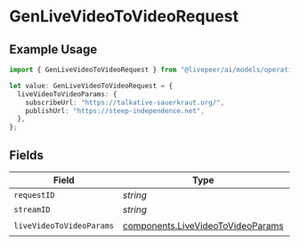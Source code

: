 # GenLiveVideoToVideoRequest

## Example Usage

```typescript
import { GenLiveVideoToVideoRequest } from "@livepeer/ai/models/operations";

let value: GenLiveVideoToVideoRequest = {
  liveVideoToVideoParams: {
    subscribeUrl: "https://talkative-sauerkraut.org/",
    publishUrl: "https://steep-independence.net",
  },
};
```

## Fields

| Field                                                                                  | Type                                                                                   | Required                                                                               | Description                                                                            |
| -------------------------------------------------------------------------------------- | -------------------------------------------------------------------------------------- | -------------------------------------------------------------------------------------- | -------------------------------------------------------------------------------------- |
| `requestID`                                                                            | *string*                                                                               | :heavy_minus_sign:                                                                     | N/A                                                                                    |
| `streamID`                                                                             | *string*                                                                               | :heavy_minus_sign:                                                                     | N/A                                                                                    |
| `liveVideoToVideoParams`                                                               | [components.LiveVideoToVideoParams](../../models/components/livevideotovideoparams.md) | :heavy_check_mark:                                                                     | N/A                                                                                    |